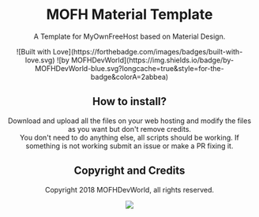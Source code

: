 <div align="center">

# MOFH Material Template
A Template for MyOwnFreeHost based on Material Design.

<p>
![Built with Love](https://forthebadge.com/images/badges/built-with-love.svg) ![by MOFHDevWorld](https://img.shields.io/badge/by-MOFHDevWorld-blue.svg?longcache=true&style=for-the-badge&colorA=2abbea)
</p> 

## How to install?
Download and upload all the files on your web hosting and modify the files as you want but don't remove credits.  
You don't need to do anything else, all scripts should be working. If something is not working submit an issue or make a PR fixing it.


## Copyright and Credits
Copyright 2018 MOFHDevWorld, all rights reserved.
  <p>
<a href="https://github.com/MOFHDevWorld/mofh-material-template/blob/master/LICENSE.md"><img src="https://img.shields.io/github/license/MOFHDevWorld/mofh-material-template.svg?style=for-the-badge"></a> 
  </p>

